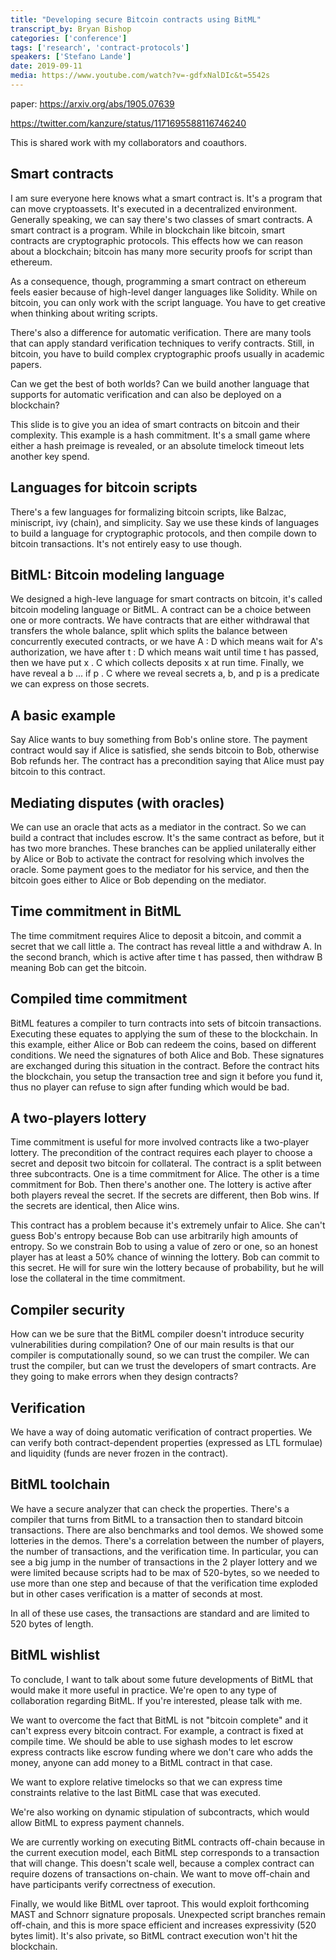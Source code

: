 ```yaml
---
title: "Developing secure Bitcoin contracts using BitML"
transcript_by: Bryan Bishop
categories: ['conference']
tags: ['research', 'contract-protocols']
speakers: ['Stefano Lande']
date: 2019-09-11
media: https://www.youtube.com/watch?v=-gdfxNalDIc&t=5542s
---
```

paper: <https://arxiv.org/abs/1905.07639>

<https://twitter.com/kanzure/status/1171695588116746240>

This is shared work with my collaborators and coauthors.

## Smart contracts

I am sure everyone here knows what a smart contract is. It's a program that can move cryptoassets. It's executed in a decentralized environment. Generally speaking, we can say there's two classes of smart contracts. A smart contract is a program.  While in blockchain like bitcoin, smart contracts are cryptographic protocols. This effects how we can reason about a blockchain; bitcoin has many more security proofs for script than ethereum.

As a consequence, though, programming a smart contract on ethereum feels easier because of high-level danger languages like Solidity. While on bitcoin, you can only work with the script language. You have to get creative when thinking about writing scripts.

There's also a difference for automatic verification. There are many tools that can apply standard verification techniques to verify contracts. Still, in bitcoin, you have to build complex cryptographic proofs usually in academic papers.

Can we get the best of both worlds? Can we build another language that supports for automatic verification and can also be deployed on a blockchain?

This slide is to give you an idea of smart contracts on bitcoin and their complexity. This example is a hash commitment. It's a small game where either a hash preimage is revealed, or an absolute timelock timeout lets another key spend.

## Languages for bitcoin scripts

There's a few languages for formalizing bitcoin scripts, like Balzac, miniscript, ivy (chain), and simplicity. Say we use these kinds of languages to build a language for cryptographic protocols, and then compile down to bitcoin transactions. It's not entirely easy to use though.

## BitML: Bitcoin modeling language

We designed a high-leve language for smart contracts on bitcoin, it's called bitcoin modeling language or BitML. A contract can be a choice between one or more contracts. We have contracts that are either withdrawal that transfers the whole balance, split which splits the balance between concurrently executed contracts, or we have A : D which means wait for A's authorization, we have after t : D which means wait until time t has passed, then we have put x . C which collects deposits x at run time. Finally, we have reveal a b ... if p . C where we reveal secrets a, b, and p is a predicate we can express on those secrets.

## A basic example

Say Alice wants to buy something from Bob's online store. The payment contract would say if Alice is satisfied, she sends bitcoin to Bob, otherwise Bob refunds her. The contract has a precondition saying that Alice must pay bitcoin to this contract.

## Mediating disputes (with oracles)

We can use an oracle that acts as a mediator in the contract. So we can build a contract that includes escrow. It's the same contract as before, but it has two more branches. These branches can be applied unilaterally either by Alice or Bob to activate the contract for resolving which involves the oracle. Some payment goes to the mediator for his service, and then the bitcoin goes either to Alice or Bob depending on the mediator.

## Time commitment in BitML

The time commitment requires Alice to deposit a bitcoin, and commit a secret that we call little a. The contract has reveal little a and withdraw A. In the second branch, which is active after time t has passed, then withdraw B meaning Bob can get the bitcoin.

## Compiled time commitment

BitML features a compiler to turn contracts into sets of bitcoin transactions. Executing these equates to applying the sum of these to the blockchain. In this example, either Alice or Bob can redeem the coins, based on different conditions. We need the signatures of both Alice and Bob. These signatures are exchanged during this situation in the contract. Before the contract hits the blockchain, you setup the transaction tree and sign it before you fund it, thus no player can refuse to sign after funding which would be bad.

## A two-players lottery

Time commitment is useful for more involved contracts like a two-player lottery. The precondition of the contract requires each player to choose a secret and deposit two bitcoin for collateral. The contract is a split between three subcontracts. One is a time commitment for Alice. The other is a time commitment for Bob. Then there's another one. The lottery is active after both players reveal the secret. If the secrets are different, then Bob wins. If the secrets are identical, then Alice wins.

This contract has a problem because it's extremely unfair to Alice. She can't guess Bob's entropy because Bob can use arbitrarily high amounts of entropy. So we constrain Bob to using a value of zero or one, so an honest player has at least a 50% chance of winning the lottery. Bob can commit to this secret. He will for sure win the lottery because of probability, but he will lose the collateral in the time commitment.

## Compiler security

How can we be sure that the BitML compiler doesn't introduce security vulnerabilities during compilation? One of our main results is that our compiler is computationally sound, so we can trust the compiler. We can trust the compiler, but can we trust the developers of smart contracts. Are they going to make errors when they design contracts?

## Verification

We have a way of doing automatic verification of contract properties. We can verify both contract-dependent properties (expressed as LTL formulae) and liquidity (funds are never frozen in the contract).

## BitML toolchain

We have a secure analyzer that can check the properties. There's a compiler that turns from BitML to a transaction then to standard bitcoin transactions. There are also benchmarks and tool demos. We showed some lotteries in the demos. There's a correlation between the number of players, the number of transactions, and the verification time. In particular, you can see a big jump in the number of transactions in the 2 player lottery and we were limited because scripts had to be max of 520-bytes, so we needed to use more than one step and because of that the verification time exploded but in other cases verification is a matter of seconds at most.

In all of these use cases, the transactions are standard and are limited to 520 bytes of length.

## BitML wishlist

To conclude, I want to talk about some future developments of BitML that would make it more useful in practice. We're open to any type of collaboration regarding BitML. If you're interested, please talk with me.

We want to overcome the fact that BitML is not "bitcoin complete" and it can't express every bitcoin contract. For example, a contract is fixed at compile time. We should be able to use sighash modes to let escrow express contracts like escrow funding where we don't care who adds the money, anyone can add money to a BitML contract in that case.

We want to explore relative timelocks so that we can express time constraints relative to the last BitML case that was executed.

We're also working on dynamic stipulation of subcontracts, which would allow BitML to express payment channels.

We are currently working on executing BitML contracts off-chain because in the current execution model, each BitML step corresponds to a transaction that will change. This doesn't scale well, because a complex contract can require dozens of transactions on-chain. We want to move off-chain and have participants verify correctness of execution.

Finally, we would like BitML over taproot. This would exploit forthcoming MAST and Schnorr signature proposals. Unexpected script branches remain off-chain, and this is more space efficient and increases expressivity (520 bytes limit). It's also private, so BitML contract execution won't hit the blockchain.
